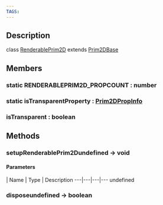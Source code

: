 ```yaml
---
TAGS:
---
```

## Description

class [RenderablePrim2D](/classes/2.4/RenderablePrim2D) extends [Prim2DBase](/classes/2.4/Prim2DBase)



## Members

### static RENDERABLEPRIM2D_PROPCOUNT : number



### static isTransparentProperty : [Prim2DPropInfo](/classes/2.4/Prim2DPropInfo)



### isTransparent : boolean



## Methods

### setupRenderablePrim2Dundefined &rarr; void



#### Parameters
 | Name | Type | Description
---|---|---|---
undefined
### disposeundefined &rarr; boolean


